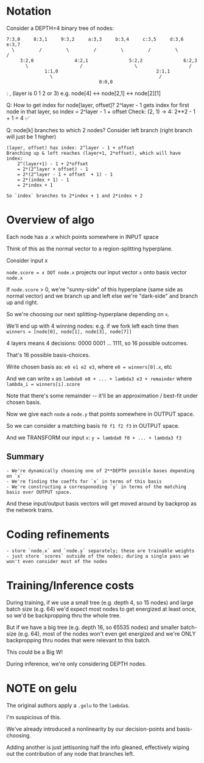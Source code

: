 # Notation

Consider a DEPTH=4 binary tree of nodes:

```
7:3,0     8:3,1     9:3,2     a:3,3     b:3,4     c:3,5     d:3,6     e:3,7
  \         /         \         /         \         /         \         /
     3:2,0               4:2,1               5:2,2               6:2,3
       \                   /                   \                   /
              1:1,0                                    2:1,1
                \                                       /
                                  0:0,0
```

<index>: <layer>,<offset> (layer is 0 1 2 or 3)
    e.g. node[4] <-> node[2,1] <-> node[2][1]

Q: How to get index for node[layer, offset]?
    2^layer - 1 gets index for first node in that layer, so index = 2^layer - 1 + offset
    Check: (2, 1) -> 4: 2**2 - 1 + 1 = 4 ✅

Q: node[k] branches to which 2 nodes?
    Consider left branch (right branch will just be 1 higher)

    (layer, offset) has index: 2^layer - 1 + offset
    Branching up & left reaches (layer+1, 2*offset), which will have index: 
        2^(layer+1) - 1 + 2*offset
        = 2*(2^layer + offset) - 1
        = 2*(2^layer - 1 + offset  + 1) - 1
        = 2*(index + 1) - 1
        = 2*index + 1

    So `index` branches to 2*index + 1 and 2*index + 2


# Overview of algo
Each node has a .x which points somewhere in INPUT space

Think of this as the normal vector to a region-splitting hyperplane.

Consider input x

`node.score = x DOT node.x` projects our input vector `x` onto basis vector `node.x`

If `node.score` > 0, we're "sunny-side" of this hyperplane (same side as normal vector) and we branch up and left else we're "dark-side" and branch up and right.

So we're choosing our next splitting-hyperplane depending on `x`.

We'll end up with 4 winning nodes: e.g. if we fork left each time then `winners = [node[0], node[1], node[3], node[7]]`

4 layers means 4 decisions: 0000 0001 ... 1111, so 16 possible outcomes.

That's 16 possible basis-choices.

Write chosen basis as: `e0 e1 e2 e3`, where `e0 = winners[0].x`, etc

And we can write `x` as `lambda0 e0 + ... + lambda3 e3 + remainder` where `lambda_i = winners[i].score`

Note that there's some remainder -- it'll be an approximation / best-fit under chosen basis.

Now we give each `node` a `node.y` that points somewhere in OUTPUT space.

So we can consider a matching basis `f0 f1 f2 f3` in OUTPUT space.

And we TRANSFORM our input `x`:
    `y = lambda0 f0 + ... + lambda3 f3`

## Summary
    - We're dynamically choosing one of 2**DEPTH possible bases depending on `x`
    - We're finding the coeffs for `x` in terms of this basis
    - We're constructing a corresponoding `y` in terms of the matching basis over OUTPUT space.

And these input/output basis vectors will get moved around by backprop as the network trains.


# Coding refinements
    - store `node.x` and `node.y` separately; these are trainable weights
    - just store `scores` outside of the nodes; during a single pass we won't even consider most of the nodes


# Training/Inference costs

During training, if we use a small tree (e.g. depth 4, so 15 nodes) and large batch size (e.g. 64) we'd expect most nodes to get energized at least once, so we'd be backpropping thru the whole tree.

But if we have a big tree (e.g. depth 16, so 65535 nodes) and smaller batch-size (e.g. 64), most of the nodes won't even get energized and we're ONLY backpropping thru nodes that were relevant to this batch.

This could be a Big W!

During inference, we're only considering DEPTH nodes.


# NOTE on gelu

The original authors apply a `.gelu` to the `lambda`s.

I'm suspicious of this.

We've already introduced a nonlinearity by our decision-points and basis-choosing.

Adding another is just jettisoning half the info gleaned, effectively wiping out the contribution of any node that branches left.
